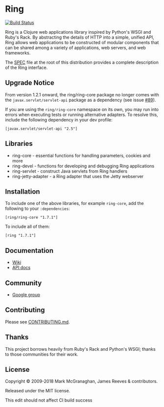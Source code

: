 # Ring

[![Build Status](https://travis-ci.org/ring-clojure/ring.svg?branch=master)](https://travis-ci.org/ring-clojure/ring)

Ring is a Clojure web applications library inspired by Python's WSGI
and Ruby's Rack. By abstracting the details of HTTP into a simple,
unified API, Ring allows web applications to be constructed of modular
components that can be shared among a variety of applications, web
servers, and web frameworks.

The [SPEC][1] file at the root of this distribution provides a
complete description of the Ring interface.

[1]: https://github.com/ring-clojure/ring/blob/master/SPEC

## Upgrade Notice

From version 1.2.1 onward, the ring/ring-core package no longer comes
with the `javax.servlet/servlet-api` package as a dependency (see
issue [#89][2]).

If you are using the `ring/ring-core` namespace on its own, you may
run into errors when executing tests or running alternative adapters.
To resolve this, include the following dependency in your dev profile:

    [javax.servlet/servlet-api "2.5"]

[2]: https://github.com/ring-clojure/ring/pull/89

## Libraries

* ring-core - essential functions for handling parameters, cookies and more
* ring-devel - functions for developing and debugging Ring applications
* ring-servlet - construct Java servlets from Ring handlers
* ring-jetty-adapter - a Ring adapter that uses the Jetty webserver

## Installation

To include one of the above libraries, for example `ring-core`, add
the following to your `:dependencies`:

    [ring/ring-core "1.7.1"]

To include all of them:

    [ring "1.7.1"]

## Documentation

* [Wiki](https://github.com/ring-clojure/ring/wiki)
* [API docs](http://ring-clojure.github.com/ring)

## Community

* [Google group](http://groups.google.com/group/ring-clojure)

## Contributing

Please see [CONTRIBUTING.md][3].

[3]: https://github.com/ring-clojure/ring/blob/master/CONTRIBUTING.md

## Thanks

This project borrows heavily from Ruby's Rack and Python's WSGI;
thanks to those communities for their work.

## License

Copyright © 2009-2018 Mark McGranaghan, James Reeves & contributors.

Released under the MIT license.

This edit should not affect CI build success

